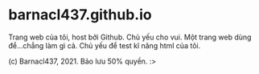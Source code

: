 # barnacl437.github.io
Trang web của tôi, host bởi Github. Chủ yếu cho vui. 
Một trang web dùng để...chẳng làm gì cả. 
Chủ yếu để test kĩ năng html của tôi.

(c) Barnacl437, 2021. Bảo lưu 50% quyền. :>
